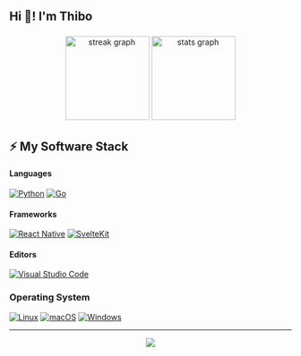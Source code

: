 <h2 align="left">Hi 👋! I'm Thibo</h2>

###

<div align="center">
  <img src="https://streak-stats.demolab.com?user=thibo-destatsbader&locale=en&mode=daily&theme=onedark&hide_border=false&border_radius=5" height="150" alt="streak graph" />
  <img src="https://github-readme-stats-weld-delta-75.vercel.app/api?username=thibo-destatsbader&hide_title=true&show_icons=true&count_private=true&theme=onedark" height="150" alt="stats graph" />
</div>

<h2 align="left">⚡ My Software Stack</h2>

#### Languages

[![Python](https://img.shields.io/badge/Python-3776AB?logo=python&logoColor=fff)](https://www.python.org/)
[![Go](https://img.shields.io/static/v1?label=&message=Go&color=00ADD8&logo=go&logoColor=FFFFFF)](https://golang.org)


#### Frameworks

[![React Native](https://img.shields.io/static/v1?label=&message=React%20Native&color=61dafb&logo=react&logoColor=FFFFFF)](https://reactnative.dev)
[![SvelteKit](https://img.shields.io/static/v1?label=&message=SvelteKit&color=eb5027&logo=svelte&logoColor=FFFFFF)](https://kit.svelte.dev)

#### Editors

[![Visual Studio Code](https://img.shields.io/static/v1?label=&message=Visual%20Studio%20Code&color=4FA1EF&logo=visual-studio-code&logoColor=white)](https://code.visualstudio.com)


### Operating System

[![Linux](https://img.shields.io/badge/Linux-FCC624?logo=linux&logoColor=black)](#)
[![macOS](https://img.shields.io/badge/macOS-000000?logo=apple&logoColor=F0F0F0)](#)
[![Windows](https://custom-icon-badges.demolab.com/badge/Windows-0078D6?logo=windows11&logoColor=white)](#)

<!--
## Projects

| 🛠 Project | ⭐ Stars | 📚 Forks | 🛎 Issues | 📬 Pull Requests |
| :---| :---: | :---: | :---: | :---: |
| [![Lego Set Builder](https://github-readme-stats.vercel.app/api/pin/?username=thibo-destatsbader&repo=lego-set-builder&hide_border=true)](https://github.com/thibo-destatsbader/lego-set-builder) | ![Stars](https://img.shields.io/github/stars/thibo-destatsbader/lego-set-builder?style=flat&label=&message=&color=FFE953) | ![Forks](https://img.shields.io/github/forks/thibo-destatsbader/lego-set-builder?style=flat&label=&message=&color=0080FF) | ![Issues](https://img.shields.io/github/issues/thibo-destatsbader/lego-set-builder?style=flat&label=&message=&color=28a745) <br> ![Issues](https://img.shields.io/github/issues-closed/thibo-destatsbader/lego-set-builder?style=flat&label=&message=&color=cb2431) | ![Pull Requests](https://img.shields.io/github/issues-pr/thibo-destatsbader/lego-set-builder?style=flat&label=&message=&color=28a745) <br> ![Pull Requests](https://img.shields.io/github/issues-pr-closed/thibo-destatsbader/lego-set-builder?style=flat&label=&message=&color=7D00FF) |
| [![DigitalOcean API Java](https://github-readme-stats.vercel.app/api/pin/?username=jeevatkm&repo=digitalocean-api-java&hide_border=true)](https://github.com/thibo-destatsbader/digitalocean-api-java) | ![Stars](https://img.shields.io/github/stars/jeevatkm/digitalocean-api-java?style=flat&label=&message=&color=FFE953) | ![Forks](https://img.shields.io/github/forks/jeevatkm/digitalocean-api-java?style=flat&label=&message=&color=0080FF) | ![Issues](https://img.shields.io/github/issues/jeevatkm/digitalocean-api-java?style=flat&label=&message=&color=28a745) <br> ![Issues](https://img.shields.io/github/issues-closed/jeevatkm/digitalocean-api-java?style=flat&label=&message=&color=cb2431) | ![Pull Requests](https://img.shields.io/github/issues-pr/jeevatkm/digitalocean-api-java?style=flat&label=&message=&color=28a745) <br> ![Pull Requests](https://img.shields.io/github/issues-pr-closed/jeevatkm/digitalocean-api-java?style=flat&label=&message=&color=7D00FF) |

-->

---

<div align="center">
  <img src="https://github-profile-trophy.vercel.app/?username=thibo-destatsbader&theme=onedark&no-bg=true&no-frame=true&column=9&margin-w=15&margin-h=15"/>  
<div/>
